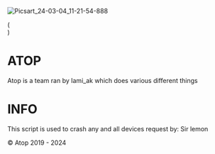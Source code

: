 ![Picsart_24-03-04_11-21-54-888](https://github.com/Iamiak/Crash/assets/153729760/9d49614d-0afa-4667-bc34-a73f1224eb1d)

( <br> )

# ATOP 
Atop is a team ran by Iami_ak which does various different things

# INFO
This script is used to crash any and all devices
request by: Sir lemon

© Atop 2019 - 2024
